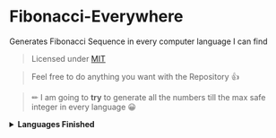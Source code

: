 # Fibonacci-Everywhere
 Generates Fibonacci Sequence in every computer language I can find

> Licensed under [MIT](https://github.com/SpiderMath/Fibonacc-Everywhere/blob/main/LICENSE)

> Feel free to do anything you want with the Repository 👍 

> ✏ I am going to **try** to generate all the numbers till the max safe integer in every language 😀 

<details>
<summary> <b>Languages Finished</b> </summary>
<i>

- C: <b> [Code](https://github.com/SpiderMath/Fibonacc-Everywhere/blob/main/Source/C.c) </b> & <b> [Wikipedia](https://en.wikipedia.org/wiki/C_(programming_language)) </b>

- C++: <b> [Code](https://github.com/SpiderMath/Fibonacc-Everywhere/blob/main/Source/C++.cpp) </b> & <b> [Wikipedia](https://en.wikipedia.org/wiki/C++) </b>

- C#: <b> [Code](https://github.com/SpiderMath/Fibonacc-Everywhere/blob/main/Source/CSharp.cs) </b> & <b> [Wikipedia](https://en.wikipedia.org/wiki/C_Sharp_(programming_language)) </b>

- Java: <b> [Code](https://github.com/SpiderMath/Fibonacc-Everywhere/blob/main/Source/Java.java) </b> & <b> [Wikipedia](https://en.wikipedia.org/wiki/Java_(programming_language)) </b>

- JavaScript: <b> [Code](https://github.com/SpiderMath/Fibonacc-Everywhere/blob/main/Source/JavaScript.js) </b> & <b> [Wikipedia](https://en.wikipedia.org/wiki/JavaScript) </b>

- JSF*ck: <b> [Code](https://github.com/SpiderMath/Fibonacc-Everywhere/blob/main/Source/JSFuck.js) </b> & <b> [Wikipedia](https://en.wikipedia.org/wiki/JSFuck) </b>

- Rust: <b> [Code](https://github.com/SpiderMath/Fibonacc-Everywhere/blob/main/Source/Rust.rs) </b> & <b> [Wikipedia](https://en.wikipedia.org/wiki/Rust_(programming_language)) </b>

- TypeScript: <b> [Code](https://github.com/SpiderMath/Fibonacc-Everywhere/blob/main/Source/TypeScript.ts) </b> & <b> [Wikipedia](https://en.wikipedia.org/wiki/TypeScript) </b>

</i>
</details>